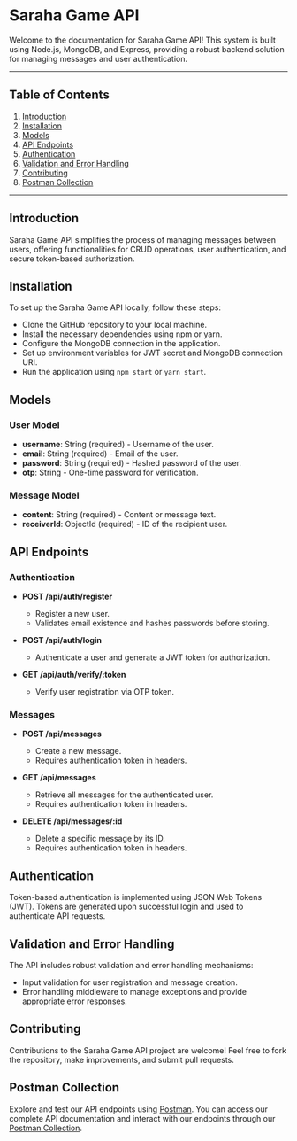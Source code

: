 # Saraha Game API

Welcome to the documentation for Saraha Game API! This system is built using Node.js, MongoDB, and Express, providing a robust backend solution for managing messages and user authentication.

---

## Table of Contents

1. [Introduction](#introduction)
2. [Installation](#installation)
3. [Models](#models)
4. [API Endpoints](#api-endpoints)
5. [Authentication](#authentication)
6. [Validation and Error Handling](#validation-and-error-handling)
7. [Contributing](#contributing)
8. [Postman Collection](#postman-collection)

---

## Introduction

Saraha Game API simplifies the process of managing messages between users, offering functionalities for CRUD operations, user authentication, and secure token-based authorization.

## Installation

To set up the Saraha Game API locally, follow these steps:

- Clone the GitHub repository to your local machine.
- Install the necessary dependencies using npm or yarn.
- Configure the MongoDB connection in the application.
- Set up environment variables for JWT secret and MongoDB connection URI.
- Run the application using `npm start` or `yarn start`.

## Models

### User Model

- **username**: String (required) - Username of the user.
- **email**: String (required) - Email of the user.
- **password**: String (required) - Hashed password of the user.
- **otp**: String - One-time password for verification.

### Message Model

- **content**: String (required) - Content or message text.
- **receiverId**: ObjectId (required) - ID of the recipient user.

## API Endpoints

### Authentication

- **POST /api/auth/register**
  - Register a new user.
  - Validates email existence and hashes passwords before storing.

- **POST /api/auth/login**
  - Authenticate a user and generate a JWT token for authorization.

- **GET /api/auth/verify/:token**
  - Verify user registration via OTP token.

### Messages

- **POST /api/messages**
  - Create a new message.
  - Requires authentication token in headers.

- **GET /api/messages**
  - Retrieve all messages for the authenticated user.
  - Requires authentication token in headers.

- **DELETE /api/messages/:id**
  - Delete a specific message by its ID.
  - Requires authentication token in headers.

## Authentication

Token-based authentication is implemented using JSON Web Tokens (JWT). Tokens are generated upon successful login and used to authenticate API requests.

## Validation and Error Handling

The API includes robust validation and error handling mechanisms:
- Input validation for user registration and message creation.
- Error handling middleware to manage exceptions and provide appropriate error responses.

## Contributing

Contributions to the Saraha Game API project are welcome! Feel free to fork the repository, make improvements, and submit pull requests.

## Postman Collection

Explore and test our API endpoints using [Postman](https://documenter.getpostman.com/view/34440263/2sA3dvjsDP). You can access our complete API documentation and interact with our endpoints through our [Postman Collection](https://documenter.getpostman.com/view/34440263/2sA3dvjsDP).
